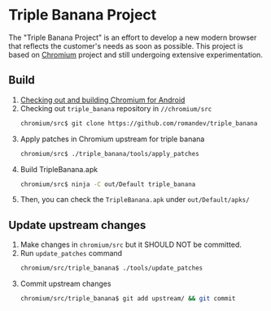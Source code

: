 # Triple Banana Project

The "Triple Banana Project" is an effort to develop a new modern browser that
reflects the customer's needs as soon as possible. This project is based on
[Chromium](https://www.chromium.org) project and still undergoing extensive
experimentation.

## Build

1. [Checking out and building Chromium for Android](
https://chromium.googlesource.com/chromium/src/+/master/docs/android_build_instructions.md)
2. Checking out `triple_banana` repository in `//chromium/src`
   ```sh
   chromium/src$ git clone https://github.com/romandev/triple_banana
   ```
3. Apply patches in Chromium upstream for triple banana
   ```sh
   chromium/src$ ./triple_banana/tools/apply_patches
   ```
4. Build TripleBanana.apk
   ```sh
   chromium/src$ ninja -C out/Default triple_banana
   ```
5. Then, you can check the `TripleBanana.apk` under `out/Default/apks/`

## Update upstream changes

1. Make changes in `chromium/src` but it SHOULD NOT be committed.
2. Run `update_patches` command
   ```sh
   chromium/src/triple_banana$ ./tools/update_patches
   ```
3. Commit upstream changes
   ```sh
   chromium/src/triple_banana$ git add upstream/ && git commit
   ```
